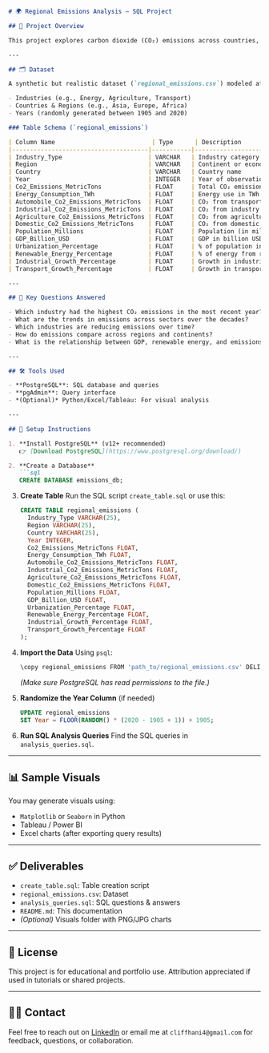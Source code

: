 ````markdown
# 🌍 Regional Emissions Analysis – SQL Project

## 📘 Project Overview

This project explores carbon dioxide (CO₂) emissions across countries, industries, and time using SQL and PostgreSQL. By analyzing emission patterns, energy use, and economic indicators, we uncover insights to guide sustainable policies and environmental strategies.

---

## 🗂️ Dataset

A synthetic but realistic dataset (`regional_emissions.csv`) modeled after real-world carbon emission statistics. It contains emission and socio-economic data across:

- Industries (e.g., Energy, Agriculture, Transport)
- Countries & Regions (e.g., Asia, Europe, Africa)
- Years (randomly generated between 1905 and 2020)

### Table Schema (`regional_emissions`)

| Column Name                           | Type      | Description                                      |
|--------------------------------------|-----------|--------------------------------------------------|
| Industry_Type                        | VARCHAR   | Industry category                                |
| Region                               | VARCHAR   | Continent or economic zone                      |
| Country                              | VARCHAR   | Country name                                     |
| Year                                 | INTEGER   | Year of observation                              |
| Co2_Emissions_MetricTons             | FLOAT     | Total CO₂ emissions in metric tons               |
| Energy_Consumption_TWh               | FLOAT     | Energy use in TWh                                |
| Automobile_Co2_Emissions_MetricTons  | FLOAT     | CO₂ from transport                               |
| Industrial_Co2_Emissions_MetricTons  | FLOAT     | CO₂ from industry                                |
| Agriculture_Co2_Emissions_MetricTons | FLOAT     | CO₂ from agriculture                             |
| Domestic_Co2_Emissions_MetricTons    | FLOAT     | CO₂ from domestic activities                     |
| Population_Millions                  | FLOAT     | Population (in millions)                         |
| GDP_Billion_USD                      | FLOAT     | GDP in billion USD                               |
| Urbanization_Percentage              | FLOAT     | % of population in urban areas                   |
| Renewable_Energy_Percentage          | FLOAT     | % of energy from renewable sources               |
| Industrial_Growth_Percentage         | FLOAT     | Growth in industrial activity                    |
| Transport_Growth_Percentage          | FLOAT     | Growth in transport activity                     |

---

## 🧠 Key Questions Answered

- Which industry had the highest CO₂ emissions in the most recent year?
- What are the trends in emissions across sectors over the decades?
- Which industries are reducing emissions over time?
- How do emissions compare across regions and continents?
- What is the relationship between GDP, renewable energy, and emissions?

---

## 🛠️ Tools Used

- **PostgreSQL**: SQL database and queries
- **pgAdmin**: Query interface
- *(Optional)* Python/Excel/Tableau: For visual analysis

---

## 🧪 Setup Instructions

1. **Install PostgreSQL** (v12+ recommended)  
   👉 [Download PostgreSQL](https://www.postgresql.org/download/)

2. **Create a Database**
   ```sql
   CREATE DATABASE emissions_db;
````

3. **Create Table**
   Run the SQL script `create_table.sql` or use this:

   ```sql
   CREATE TABLE regional_emissions (
     Industry_Type VARCHAR(25),
     Region VARCHAR(25),	
     Country VARCHAR(25),	
     Year INTEGER,	
     Co2_Emissions_MetricTons FLOAT,	
     Energy_Consumption_TWh FLOAT,	
     Automobile_Co2_Emissions_MetricTons FLOAT,	
     Industrial_Co2_Emissions_MetricTons FLOAT,	
     Agriculture_Co2_Emissions_MetricTons FLOAT,	
     Domestic_Co2_Emissions_MetricTons FLOAT,	
     Population_Millions FLOAT,	
     GDP_Billion_USD FLOAT,	
     Urbanization_Percentage FLOAT,	
     Renewable_Energy_Percentage FLOAT,	
     Industrial_Growth_Percentage FLOAT,	
     Transport_Growth_Percentage FLOAT
   );
   ```

4. **Import the Data**
   Using `psql`:

   ```bash
   \copy regional_emissions FROM 'path_to/regional_emissions.csv' DELIMITER ',' CSV HEADER;
   ```

   *(Make sure PostgreSQL has read permissions to the file.)*

5. **Randomize the Year Column** (if needed)

   ```sql
   UPDATE regional_emissions
   SET Year = FLOOR(RANDOM() * (2020 - 1905 + 1)) + 1905;
   ```

6. **Run SQL Analysis Queries**
   Find the SQL queries in `analysis_queries.sql`.

---

## 📊 Sample Visuals

You may generate visuals using:

* `Matplotlib` or `Seaborn` in Python
* Tableau / Power BI
* Excel charts (after exporting query results)

---

## ✅ Deliverables

* `create_table.sql`: Table creation script
* `regional_emissions.csv`: Dataset
* `analysis_queries.sql`: SQL questions & answers
* `README.md`: This documentation
* *(Optional)* Visuals folder with PNG/JPG charts

---

## 📄 License

This project is for educational and portfolio use. Attribution appreciated if used in tutorials or shared projects.

---

## 🙋‍♀️ Contact

Feel free to reach out on [LinkedIn](https://www.linkedin.com/in/cliffhani/) or email me at `cliffhani4@gmail.com` for feedback, questions, or collaboration.

```
